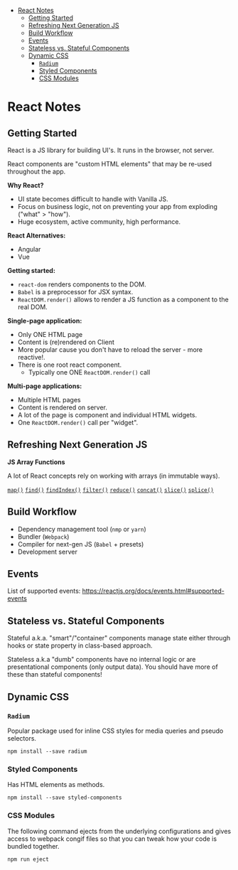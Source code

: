- [React Notes](#react-notes)
  - [Getting Started](#getting-started)
  - [Refreshing Next Generation JS](#refreshing-next-generation-js)
  - [Build Workflow](#build-workflow)
  - [Events](#events)
  - [Stateless vs. Stateful Components](#stateless-vs-stateful-components)
  - [Dynamic CSS](#dynamic-css)
    - [```Radium```](#radium)
    - [Styled Components](#styled-components)
    - [CSS Modules](#css-modules)

# React Notes

## Getting Started

React is a JS library for building UI's. It runs in the browser, not server.

React components are "custom HTML elements" that may be re-used throughout the app.

**Why React?**

- UI state becomes difficult to handle with Vanilla JS.
- Focus on business logic, not on preventing your app from exploding ("what" > "how").
- Huge ecosystem, active community, high performance.

**React Alternatives:**

- Angular
- Vue

**Getting started:**

- ```react-dom``` renders components to the DOM.
- ```Babel``` is a preprocessor for JSX syntax.
- ```ReactDOM.render()``` allows to render a JS function as a component to the real DOM.

**Single-page application:**

- Only ONE HTML page
- Content is (re)rendered on Client
- More popular cause you don't have to reload the server - more reactive!.
- There is one root react component.
  - Typically one ONE ```ReactDOM.render()``` call

**Multi-page applications:**

- Multiple HTML pages
- Content is rendered on server.
- A lot of the page is component and individual HTML widgets.
- One ```ReactDOM.render()``` call per "widget".

## Refreshing Next Generation JS

**JS Array Functions**

A lot of React concepts rely on working with arrays (in immutable ways).

[```map()```](https://developer.mozilla.org/en-US/docs/Web/JavaScript/Reference/Global_Objects/Array/map)
[```find()```](https://developer.mozilla.org/en-US/docs/Web/JavaScript/Reference/Global_Objects/Array/find)
[```findIndex()```](https://developer.mozilla.org/en-US/docs/Web/JavaScript/Reference/Global_Objects/Array/findIndex)
[```filter()```](https://developer.mozilla.org/en-US/docs/Web/JavaScript/Reference/Global_Objects/Array)
[```reduce()```](https://developer.mozilla.org/en-US/docs/Web/JavaScript/Reference/Global_Objects/Array/Reduce?v=b)
[```concat()```](https://developer.mozilla.org/en-US/docs/Web/JavaScript/Reference/Global_Objects/Array/concat?v=b)
[```slice()```](https://developer.mozilla.org/en-US/docs/Web/JavaScript/Reference/Global_Objects/Array/slice)
[```splice()```](https://developer.mozilla.org/en-US/docs/Web/JavaScript/Reference/Global_Objects/Array/splice)

## Build Workflow

- Dependency management tool (```nmp``` or ```yarn```)
- Bundler (```Webpack```)
- Compiler for next-gen JS (```Babel``` + presets)
- Development server

## Events

List of supported events: https://reactjs.org/docs/events.html#supported-events

## Stateless vs. Stateful Components

Stateful a.k.a. "smart"/"container" components manage state either through hooks or state property in class-based approach.

Stateless a.k.a "dumb" components have no internal logic or are presentational components (only output data). You should have more of these than stateful components!

## Dynamic CSS

### ```Radium```

Popular package used for inline CSS styles for media queries and pseudo selectors.

```
npm install --save radium
```

### Styled Components

Has HTML elements as methods.

```
npm install --save styled-components
```

### CSS Modules

The following command ejects from the underlying configurations and gives access to webpack congif files so that you can tweak how your code is bundled together.

```
npm run eject
```

